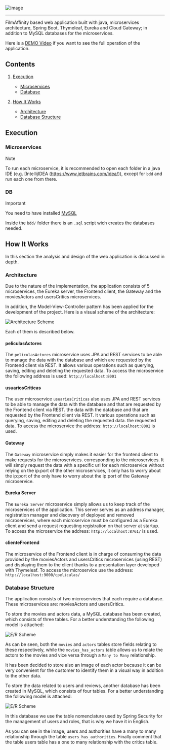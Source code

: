 ![image](https://github.com/user-attachments/assets/eb285892-5221-422c-a720-cbe6ec567186)

---

FilmAffinity based web application built with java, microservices architecture, Spring Boot, Thymeleaf, Eureka and Cloud Gateway; in addition to MySQL databases for the microservices.

Here is a [DEMO Video](https://www.youtube.com/watch?v=7moXJkMgZ-Q) if you want to see the full operation of the application.

## Contents
1. [Execution](#execution)
   - [Microservices](#microservices)
   - [Database](#db)

3. [How It Works](#how-it-works)
   - [Architecture](#architecture)
   - [Database Structure](#database-structure)

## Execution

### Microservices
> [!NOTE]
> To run each microservice, it is recommended to open each folder in a java IDE (e.g. [IntellijIDEA (https://www.jetbrains.com/idea/)), except for `bdd` and run each one from there.

### DB

> [!IMPORTANT]
> You need to have installed [MySQL](https://www.mysql.com/)

Inside the `bdd/` folder there is an `.sql` script wich creates the databases needed.

## How It Works

In this section the analysis and design of the web application is discussed in depth.

### Architecture

Due to the nature of the implementation, the application consists of 5 microservices, the Eureka server, the Frontend client, the Gateway and the moviesActors and usersCritics microservices. 

In addition, the Model-View-Controller pattern has been applied for the development of the project. Here is a visual scheme of the architecture:

![Architecture Scheme](https://github.com/user-attachments/assets/db2989c8-abb3-407e-9c19-605c915faa9d)

Each of them is described below.

#### peliculasActores

The `peliculasActores` microservice uses JPA and REST services to be able to manage the data with the database and which are requested by the Frontend client via REST. It allows 
various operations such as querying, saving, editing and deleting the requested data. To access the microservice the following address is used: `http://localhost:8001`

#### usuariosCriticas

The user microservice `usuariosCriticas` also uses JPA and REST services to be able to manage the data with the database and that are requested by the Frontend client via REST. the data with the database and that are requested by the Frontend client via REST. It various operations such as querying, saving, editing and deleting the requested data. the requested data. To access the microservice the address: `http://localhost:8002` is used.

#### Gateway

The `Gateway` microservice simply makes it easier for the frontend client to make requests for the microservices. corresponding to the microservices. It will simply request the data with a specific url for each microservice without relying on the ip:port of the other microservices, it only has to worry about the ip:port of the only have to worry about the ip:port of the Gateway microservice. 

#### Eureka Server

The `Eureka Server` microservice simply allows us to keep track of the microservices of the application. This server serves as an address manager, registration manager and discovery of deployed and removed microservices, where each microservice must be configured as a Eureka client and send a request requesting registration on that server at startup. To access the microservice the address: `http://localhost:8761/` is used. 

#### clienteFrontend

The microservice of the Frontend client is in charge of consuming the data provided by the moviesActors and usersCritics microservices (using REST) and displaying them to the client thanks to a presentation layer developed with Thymeleaf. To access the microservice use the address: `http://localhost:9000/cpeliculas/`

### Database Structure

The application consists of two microservices that each require a database. These microservices are: moviesActors and usersCritics. 

To store the movies and actors data, a MySQL database has been created, which consists of three tables. For a better understanding the following model is attached: 

![E/R Scheme](https://github.com/user-attachments/assets/826e63b2-eb80-4d60-90a9-08179faa0e19)

As can be seen, both the `movies` and `actors` tables store fields relating to these respectively, while the `movies_has_actors` table allows us to relate the actors to the movies and vice versa through a `Many to Many` relationship.  

It has been decided to store also an image of each actor because it can be very convenient for the customer to identify them in a visual way in addition to the other data. 

To store the data related to users and reviews, another database has been created in MySQL, which consists of four tables. For a better understanding the following model is attached: 

![E/R Scheme](https://github.com/user-attachments/assets/08906479-5d6d-4775-bcf0-dbea4b1f6490)


In this database we use the table nomenclature used by Spring Security for the management of users and roles, that is why we have it in English. 

As you can see in the image, users and authorities have a many to many relationship through the table `users_has_authorities`. Finally comment that the table users table has a one to many relationship with the critics table. 

